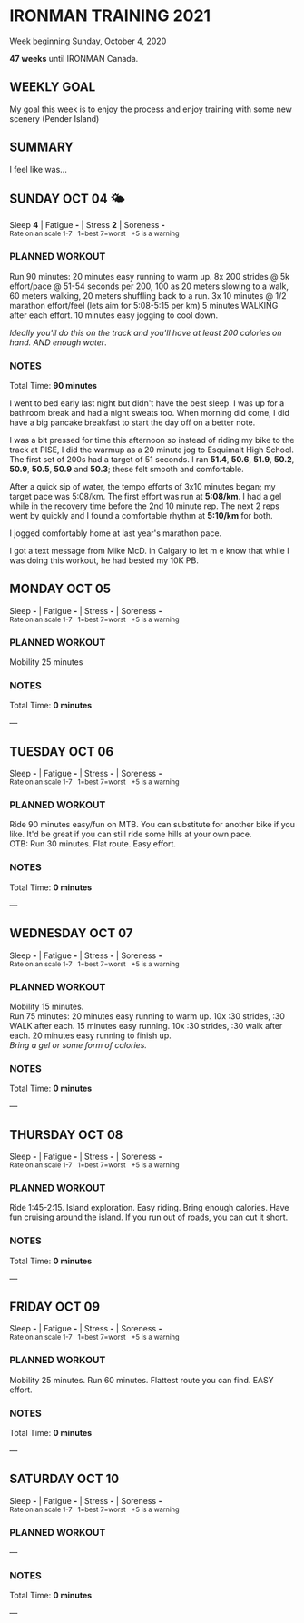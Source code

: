 # IRONMAN TRAINING 2021
Week beginning Sunday, October 4, 2020

**47 weeks** until IRONMAN Canada.

## WEEKLY GOAL
My goal this week is to enjoy the process and enjoy training with some new scenery (Pender Island)

## SUMMARY
I feel like was... <!--OVERTRAINING|ON THE EDGE|STAYING CONSISTENT|LAGGING A BIT-->


<!---->
## SUNDAY OCT 04 🌤
Sleep **4** | Fatigue **-** | Stress **2** | Soreness **-**  
<sup>Rate on an scale 1-7 &nbsp; 1=best 7=worst &nbsp; +5 is a warning</sup>

### PLANNED WORKOUT
Run 90 minutes: 20 minutes easy running to warm up. 8x 200 strides @ 5k effort/pace @ 51-54 seconds per 200, 100 as 20 meters slowing to a walk, 60 meters walking, 20 meters shuffling back to a run. 3x 10 minutes @ 1/2 marathon effort/feel (lets aim for 5:08-5:15 per km) 5 minutes WALKING after each effort. 10 minutes easy jogging to cool down.

_Ideally you'll do this on the track and you'll have at least 200 calories on hand. AND enough water_.

### NOTES
Total Time: **90 minutes**

I went to bed early last night but didn't have the best sleep.  I was up for a bathroom break and had a night sweats too.  When morning did come, I did have a big pancake breakfast to start the day off on a better note.

<!---->
I was a bit pressed for time this afternoon so instead of riding my bike to the track at PISE, I did the warmup as a 20 minute jog to Esquimalt High School.  The first set of 200s had a target of 51 seconds.  I ran **51.4**, **50.6**, **51.9**, **50.2**, **50.9**, **50.5**, **50.9** and **50.3**; these felt smooth and comfortable.

After a quick sip of water, the tempo efforts of 3x10 minutes began; my target pace was 5:08/km.  The first effort was run at **5:08/km**.  I had a gel while in the recovery time before the 2nd 10 minute rep.  The next 2 reps went by quickly and I found a comfortable rhythm at **5:10/km** for both.

I jogged comfortably home at last year's marathon pace.

I got a text message from Mike McD. in Calgary to let m e know that while I was doing this workout, he had bested my 10K PB.

<!---->
## MONDAY OCT 05
Sleep **-** | Fatigue **-** | Stress **-** | Soreness **-**  
<sup>Rate on an scale 1-7 &nbsp; 1=best 7=worst &nbsp; +5 is a warning</sup>

### PLANNED WORKOUT
Mobility 25 minutes

### NOTES
Total Time: **0 minutes**

&mdash; 


<!---->
## TUESDAY OCT 06
Sleep **-** | Fatigue **-** | Stress **-** | Soreness **-**  
<sup>Rate on an scale 1-7 &nbsp; 1=best 7=worst &nbsp; +5 is a warning</sup>

### PLANNED WORKOUT
Ride 90 minutes easy/fun on MTB. You can substitute for another bike if you like. It'd be great if you can still ride some hills at your own pace.  
OTB: Run 30 minutes. Flat route. Easy effort. 

### NOTES
Total Time: **0 minutes**

&mdash; 


<!---->
## WEDNESDAY OCT 07
Sleep **-** | Fatigue **-** | Stress **-** | Soreness **-**  
<sup>Rate on an scale 1-7 &nbsp; 1=best 7=worst &nbsp; +5 is a warning</sup>

### PLANNED WORKOUT
Mobility 15 minutes.  
Run 75 minutes: 20 minutes easy running to warm up. 10x :30 strides, :30 WALK after each. 15 minutes easy running. 10x :30 strides, :30 walk after each. 20 minutes easy running to finish up.  
_Bring a gel or some form of calories._ 

### NOTES
Total Time: **0 minutes**

&mdash; 


<!---->
## THURSDAY OCT 08
Sleep **-** | Fatigue **-** | Stress **-** | Soreness **-**  
<sup>Rate on an scale 1-7 &nbsp; 1=best 7=worst &nbsp; +5 is a warning</sup>

### PLANNED WORKOUT
Ride 1:45-2:15. Island exploration. Easy riding. Bring enough calories. Have fun cruising around the island. If you run out of roads, you can cut it short.

### NOTES
Total Time: **0 minutes**

&mdash; 


<!---->
## FRIDAY OCT 09
Sleep **-** | Fatigue **-** | Stress **-** | Soreness **-**  
<sup>Rate on an scale 1-7 &nbsp; 1=best 7=worst &nbsp; +5 is a warning</sup>

### PLANNED WORKOUT
Mobility 25 minutes. 
Run 60 minutes. Flattest route you can find. EASY effort.

### NOTES
Total Time: **0 minutes**

&mdash; 


<!---->
## SATURDAY OCT 10
Sleep **-** | Fatigue **-** | Stress **-** | Soreness **-**  
<sup>Rate on an scale 1-7 &nbsp; 1=best 7=worst &nbsp; +5 is a warning</sup>

### PLANNED WORKOUT
&mdash; 

### NOTES
Total Time: **0 minutes**

&mdash; 


<!---->
